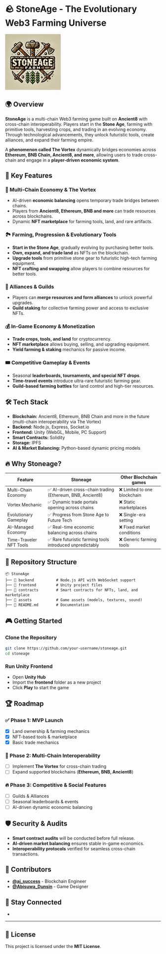 # 🪨 StoneAge - The Evolutionary Web3 Farming Universe

![StoneAge Banner](assets/rsz_stone-age-logo.png)

## 🌍 Overview

**StoneAge** is a multi-chain Web3 farming game built on **Ancient8** with cross-chain interoperability. Players start in the **Stone Age**, farming with primitive tools, harvesting crops, and trading in an evolving economy. Through technological advancements, they unlock futuristic tools, create alliances, and expand their farming empire. 

A **phenomenon called The Vortex** dynamically bridges economies across **Ethereum, BNB Chain, Ancient8, and more**, allowing users to trade cross-chain and engage in a **player-driven economic system**.

## 🚀 Key Features

### 🔄 Multi-Chain Economy & The Vortex
- AI-driven **economic balancing** opens temporary trade bridges between chains.
- Players from **Ancient8, Ethereum, BNB and more** can trade resources across blockchains.
- Dynamic **NFT marketplace** for farming tools, land, and rare artifacts.

### 🏞 Farming, Progression & Evolutionary Tools
- **Start in the Stone Age**, gradually evolving by purchasing better tools.
- **Own, expand, and trade land** as NFTs on the blockchain.
- **Upgrade tools** from primitive stone gear to futuristic high-tech farming equipment.
- **NFT crafting and swapping** allow players to combine resources for better tools.

### 🤝 Alliances & Guilds
- Players can **merge resources and form alliances** to unlock powerful upgrades.
- **Guild staking** for collective farming power and access to exclusive NFTs.

### 💰 In-Game Economy & Monetization
- **Trade crops, tools, and land** for cryptocurrency.
- **NFT marketplace** allows buying, selling, and upgrading equipment.
- **Yield farming & staking** mechanics for passive income.

### 🎟 Competitive Gameplay & Events
- Seasonal **leaderboards, tournaments, and special NFT drops**.
- **Time-travel events** introduce ultra-rare futuristic farming gear.
- **Guild-based farming battles** for land control and high-tier resources.

## 🛠 Tech Stack

- **Blockchain:** Ancient8, Ethereum, BNB Chain and more in the future (multi-chain interoperability via The Vortex)
- **Backend:** Node.js, Express, Socket.io
- **Frontend:** Unity (WebGL, Mobile, PC Support)
- **Smart Contracts:** Solidity
- **Storage:** IPFS
- **AI & Market Balancing:** Python-based dynamic pricing models

## 🔥 Why Stoneage?
| Feature | Stoneage | Other Blochchain games|
| --- | --- | --- |
| Multi-Chain Economy | ✅ AI-driven cross-chain trading (Ethereum, BNB, Ancient8) | ❌ Limited to one blockchain|
| Vortex Mechanic | ✅ Dynamic trade portals opening across chains | ❌ Static marketplaces |
|Evolutionary Gameplay	| ✅ Progress from Stone Age to Future Tech	| ❌ Single-era setting
|AI-Managed Economy	| ✅ Real-time economic balancing across chains	| ❌ Fixed market conditions
|Time-Traveler NFT Tools	| ✅ Rare futuristic farming tools introduced unpredictably	| ❌ Generic farming tools


## 📂 Repository Structure
```
📦 StoneAge
├── 📂 backend          # Node.js API with WebSocket support
├── 📂 frontend         # Unity project files
├── 📂 contracts        # Smart contracts for NFTs, land, and marketplace
├── 📂 assets           # Game assets (models, textures, sound)
├── 📜 README.md        # Documentation
```

## 🎮 Getting Started

### Clone the Repository
```sh
git clone https://github.com/your-username/stoneage.git
cd stoneage
```

### Run Unity Frontend
- Open **Unity Hub**
- Import the **frontend** folder as a new project
- Click **Play** to start the game

## 🏆 Roadmap

### ✅ Phase 1: MVP Launch
- [x] Land ownership & farming mechanics
- [x] NFT-based tools & marketplace
- [x] Basic trade mechanics

### 🚀 Phase 2: Multi-Chain Interoperability
- [ ] Implement **The Vortex** for cross-chain trading
- [ ] Expand supported blockchains (**Ethereum, BNB, Ancient8**)

### 🔥 Phase 3: Competitive & Social Features
- [ ] Guilds & Alliances
- [ ] Seasonal leaderboards & events
- [ ] AI-driven dynamic economic balancing

## 🛡 Security & Audits
- **Smart contract audits** will be conducted before full release.
- **AI-driven market balancing** ensures stable in-game economics.
- **Interoperability protocols** verified for seamless cross-chain transactions.

## 🤝 Contributors
- **[@aj_success](https://x.com/aj_success)** - Blockchain Engineer
- **[@Abisuwa_Dunsin](https://x.com/Abisuwa_Dunsin)** - Game Designer

## 📢 Stay Connected
-
---


## 📜 License
This project is licensed under the **MIT License**.
